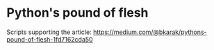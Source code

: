 # Python's pound of flesh

Scripts supporting the article: https://medium.com/@bkarak/pythons-pound-of-flesh-1fd7162cda50

